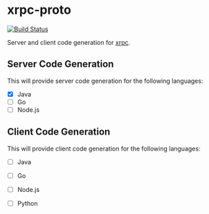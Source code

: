 # xrpc-proto
[![Build Status][ci-image]][ci-link]

Server and client code generation for [xrpc](https://github.com/Nordstrom/xrpc).

[ci-image]:https://img.shields.io/circleci/project/github/Nordstrom/xrpc-proto.svg
[ci-link]:https://circleci.com/gh/Nordstrom/xrpc-proto

## Server Code Generation
This will provide server code generation for the following languages:

- [x] Java
- [ ] Go
- [ ] Node.js

## Client Code Generation
This will provide client code generation for the following languages:

- [ ] Java
- [ ] Go
- [ ] Node.js
- [ ] Python

